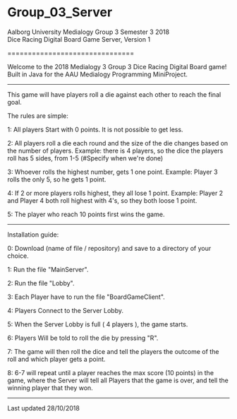 # Group_03_Server

Aalborg University Medialogy Group 3 Semester 3 2018 <br /> Dice Racing Digital Board Game Server, Version 1

===============================

Welcome to the 2018 Medialogy 3 Group 3 Dice Racing Digital Board game! <br />
Built in Java for the AAU Medialogy Programming MiniProject.

------

This game will have players roll a die against each other to reach the final goal.

The rules are simple:

1: All players Start with 0 points. It is not possible to get less.

2: All players roll a die each round and the size of the die changes based on the number of players.
	Example: there is 4 players, so the dice the players roll has 5 sides, from 1-5 (#Specify when we're done)
	
3: Whoever rolls the highest number, gets 1 one point.
	Example: Player 3 rolls the only 5, so he gets 1 point.
	
4: If 2 or more players rolls highest, they all lose 1 point.
	Example: Player 2 and Player 4 both roll highest with 4's, so they both loose 1 point.
	
5: The player who reach 10 points first wins the game. 

------

Installation guide:

0: Download (name of file / repository) and save to a directory of your choice.

1: Run the file "MainServer".

2: Run the file "Lobby".

3: Each Player have to run the file "BoardGameClient".

4: Players Connect to the Server Lobby.

5: When the Server Lobby is full ( 4 players ), the game starts.

6: Players Will be told to roll the die by pressing "R".

7: The game will then roll the dice and tell the players the outcome of the roll and which player gets a point.

8: 6-7 will repeat until a player reaches the max score (10 points) in the game, where the Server will tell all Players that the game is over, and tell the winning player that they won.

---

Last updated 28/10/2018
